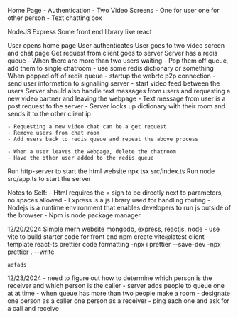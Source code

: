 Home Page - Authentication - Two Video Screens - One for user one for other person - Text chatting box

NodeJS
Express
Some front end library like react

User opens home page
User authenticates
User goes to two video screen and chat page
Get request from client goes to server
Server has a redis queue - When there are more than two users waiting - Pop them off queue, add them to single chatroom - use some redis dictionary or something
When popped off of redis queue - startup the webrtc p2p connection - send user information to signalling server - start video feed between the users
Server should also handle text messages from users and requesting a new video partner and leaving the webpage - Text message from user is a post request to the server - Server looks up dictionary with their room and sends it to the other client ip

    - Requesting a new video chat can be a get request
    - Remove users from chat room
    - Add users back to redis queue and repeat the above process

    - When a user leaves the webpage, delete the chatroom
    - Have the other user added to the redis queue

Run http-server to start the html website
npx tsx src/index.ts
Run node src/app.ts to start the server

Notes to Self: - Html requires the = sign to be directly next to parameters, no spaces allowed - Express is a js library used for handling routing - Nodejs is a runtime environment that enables developers to run js outside of the browser - Npm is node package manager

12/20/2024
Simple mern website
mongodb, express, reactjs, node - use vite to build starter code for front end
npm create vite@latest client --template react-ts
prettier code formatting
-npx i prettier --save-dev
-npx prettier . --write

    adfads

12/23/2024 - need to figure out how to determine which person is the receiver and which person is the caller - server adds people to queue one at at time - when queue has more than two people make a room - designate one person as a caller one person as a receiver - ping each one and ask for a call and receive

